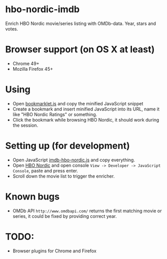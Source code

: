 # hbo-nordic-imdb
Enrich HBO Nordic movie/series listing with OMDb-data. Year, stars and votes.

# Browser support (on OS X at least)
- Chrome 49+
- Mozilla Firefox 45+

# Using
- Open [bookmarklet.js](https://raw.githubusercontent.com/tronza/hbo-nordic-imdb/master/bookmarklet.js) and copy the minified JavaScript snippet
- Create a bookmark and insert minified JavaScript into its URL, name it like "HBO Nordic Ratings" or something.
- Click the bookmark while browsing HBO Nordic, it should work during the session.

# Setting up (for development)
- Open JavaScript [imdb-hbo-nordic.js](https://raw.githubusercontent.com/tronza/hbo-nordic-imdb/master/imdb-hbo-nordic.js) and copy everything.
- Open [HBO Nordic](https://fi.hbonordic.com/movies/a-z) and open console `View -> Developer -> JavaScript Console`, paste and press enter.
- Scroll down the movie list to trigger the enricher.

# Known bugs
- OMDb API `http://www.omdbapi.com/` returns the first matching movie or series, it could be fixed by providing correct year.

# TODO:
- Browser plugins for Chrome and Firefox
